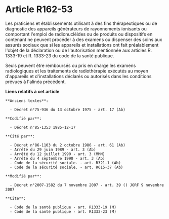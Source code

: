 # Article R162-53

Les praticiens et établissements utilisant à des fins thérapeutiques ou de diagnostic des appareils générateurs de
rayonnements ionisants ou comportant l'emploi de radionucléides ou de produits ou dispositifs en contenant ne peuvent
procéder à des examens ou dispenser des soins aux assurés sociaux que si les appareils et installations ont fait
préalablement l'objet de la déclaration ou de l'autorisation mentionnée aux articles R. 1333-19 et R. 1333-23 du code de la
santé publique.

Seuls peuvent être remboursés ou pris en charge les examens radiologiques et les traitements de radiothérapie exécutés au
moyen d'appareils et d'installations déclarés ou autorisés dans les conditions prévues à l'alinéa précédent.

**Liens relatifs à cet article**

	**Anciens textes**:

	  - Décret n°75-936 du 13 octobre 1975 - art. 17 (Ab)

	**Codifié par**:

	  - Décret n°85-1353 1985-12-17

	**Cité par**:

	  - Décret n°86-1103 du 2 octobre 1986 - art. 61 (Ab)
	  - Arrêté du 29 juin 1989 - art. 3 (Ab)
	  - Arrêté du 12 juillet 1990 - art. 3 (MMN)
	  - Arrêté du 4 septembre 1990 - art. 3 (Ab)
	  - Code de la sécurité sociale. - art. R321-1 (Ab)
	  - Code de la sécurité sociale. - art. R615-37 (Ab)

	**Modifié par**:

	  - Décret n°2007-1582 du 7 novembre 2007 - art. 39 () JORF 9 novembre 2007

	**Cite**:

	  - Code de la santé publique - art. R1333-19 (M)
	  - Code de la santé publique - art. R1333-23 (M)
